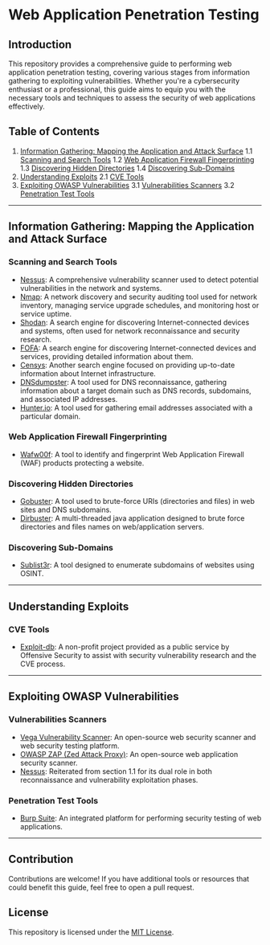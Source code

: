# Web Application Penetration Testing

## Introduction

This repository provides a comprehensive guide to performing web application penetration testing, covering various stages from information gathering to exploiting vulnerabilities. Whether you're a cybersecurity enthusiast or a professional, this guide aims to equip you with the necessary tools and techniques to assess the security of web applications effectively.

## Table of Contents

1. [Information Gathering: Mapping the Application and Attack Surface](#information-gathering-mapping-the-application-and-attack-surface)
    1.1 [Scanning and Search Tools](#scanning-and-search-tools)
    1.2 [Web Application Firewall Fingerprinting](#web-application-firewall-fingerprinting)
    1.3 [Discovering Hidden Directories](#discovering-hidden-directories)
    1.4 [Discovering Sub-Domains](#discovering-sub-domains)
2. [Understanding Exploits](#understanding-exploits)
    2.1 [CVE Tools](#cve-tools)
3. [Exploiting OWASP Vulnerabilities](#exploiting-owasp-vulnerabilities)
    3.1 [Vulnerabilities Scanners](#vulnerabilities-scanners)
    3.2 [Penetration Test Tools](#penetration-test-tools)

---

## Information Gathering: Mapping the Application and Attack Surface

### Scanning and Search Tools

- [Nessus](https://www.tenable.com/): A comprehensive vulnerability scanner used to detect potential vulnerabilities in the network and systems.
- [Nmap](https://nmap.org/): A network discovery and security auditing tool used for network inventory, managing service upgrade schedules, and monitoring host or service uptime.
- [Shodan](https://www.shodan.io/): A search engine for discovering Internet-connected devices and systems, often used for network reconnaissance and security research.
- [FOFA](https://en.fofa.info/): A search engine for discovering Internet-connected devices and services, providing detailed information about them.
- [Censys](https://search.censys.io/): Another search engine focused on providing up-to-date information about Internet infrastructure.
- [DNSdumpster](https://dnsdumpster.com/): A tool used for DNS reconnaissance, gathering information about a target domain such as DNS records, subdomains, and associated IP addresses.
- [Hunter.io](https://hunter.io/email-finder): A tool used for gathering email addresses associated with a particular domain.

### Web Application Firewall Fingerprinting

- [Wafw00f](https://www.kali.org/tools/wafw00f/): A tool to identify and fingerprint Web Application Firewall (WAF) products protecting a website.

### Discovering Hidden Directories

- [Gobuster](https://www.kali.org/tools/gobuster/): A tool used to brute-force URIs (directories and files) in web sites and DNS subdomains.
- [Dirbuster](https://www.kali.org/tools/dirbuster/): A multi-threaded java application designed to brute force directories and files names on web/application servers.

### Discovering Sub-Domains

- [Sublist3r](https://www.kali.org/tools/sublist3r/): A tool designed to enumerate subdomains of websites using OSINT.

---

## Understanding Exploits

### CVE Tools

- [Exploit-db](https://www.exploit-db.com/searchsploit): A non-profit project provided as a public service by Offensive Security to assist with security vulnerability research and the CVE process.

---

## Exploiting OWASP Vulnerabilities

### Vulnerabilities Scanners

- [Vega Vulnerability Scanner](https://subgraph.com/vega/): An open-source web security scanner and web security testing platform.
- [OWASP ZAP (Zed Attack Proxy)](https://www.zaproxy.org/): An open-source web application security scanner.
- [Nessus](https://www.tenable.com/products/nessus): Reiterated from section 1.1 for its dual role in both reconnaissance and vulnerability exploitation phases.

### Penetration Test Tools

- [Burp Suite](https://portswigger.net/burp/communitydownload): An integrated platform for performing security testing of web applications.

---

## Contribution

Contributions are welcome! If you have additional tools or resources that could benefit this guide, feel free to open a pull request.

## License

This repository is licensed under the [MIT License](LICENSE).
